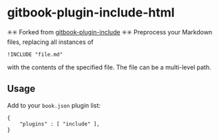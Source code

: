 # gitbook-plugin-include-html

✳️✳️ Forked from [gitbook-plugin-include](https://github.com/rlmv/gitbook-plugin-include) ✳️✳️
Preprocess your Markdown files, replacing all instances of

```
!INCLUDE "file.md"
```

with the contents of the specified file. The file can be a multi-level path.

## Usage

Add to your `book.json` plugin list:
```
{
    "plugins" : [ "include" ],
}
```



